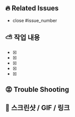## 🔥 Related Issues

-   close #issue_number

## ⛅️ 작업 내용

-   [x]
-   [x]
-   [x]
-   [x]
-   [x]

## 😡 Trouble Shooting

<!-- 없으면 지우기 -->

## 👀 스크린샷 / GIF / 링크
